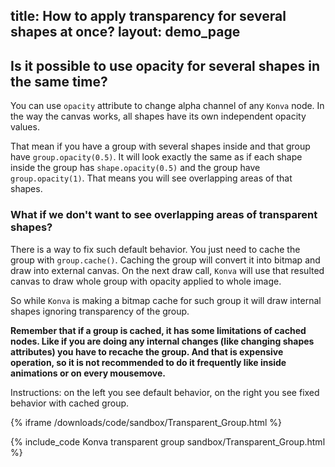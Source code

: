 title: How to apply transparency for several shapes at once?
layout: demo_page
---

## Is it possible to use opacity for several shapes in the same time?

You can use `opacity` attribute to change alpha channel of any `Konva` node. In the way the canvas works, all shapes have its own independent opacity values.

That mean if you have a group with several shapes inside and that group have `group.opacity(0.5)`. It will look exactly the same as if each shape inside the group has `shape.opacity(0.5)` and the group have `group.opacity(1)`. That means you will see overlapping areas of that shapes.

### What if we don't want to see overlapping areas of transparent shapes?

There is a way to fix such default behavior. You just need to cache the group with `group.cache()`. Caching the group will convert it into bitmap and draw into external canvas. On the next draw call, `Konva` will use that resulted canvas to draw whole group with opacity applied to whole image.

So while `Konva` is making a bitmap cache for such group it will draw internal shapes ignoring transparency of the group. 

**Remember that if a group is cached, it has some limitations of cached nodes. Like if you are doing any internal changes (like changing shapes attributes) you have to recache the group. And that is expensive operation, so it is not recommended to do it frequently like inside animations or on every mousemove.**

Instructions: on the left you see default behavior, on the right you see fixed behavior with cached group.

{% iframe /downloads/code/sandbox/Transparent_Group.html %}

{% include_code Konva transparent group sandbox/Transparent_Group.html %}
